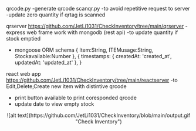 
qrcode.py 
-generate qrcode
scanqr.py
-to avoid repetitive request to server 
-update zero quantity if qrtag is scanned  

qrserver https://github.com/JetLi1031/CheckInventory/tree/main/qrserver
-express web frame work with mongodb (rest api)
-to update quantity if stock emptied 
- mongoose ORM schema 
{
    Item:String,
    ITEMusage:String,
    Stockavailable:Number
}, {
    timestamps: { createdAt: 'created_at', updatedAt: 'updated_at' },
  }
  

react web app https://github.com/JetLi1031/CheckInventory/tree/main/reactserver
-to Edit,Delete,Create new item with distintive qrcode
- print button available to print coresponded qrcode
- update date to view empty stock

<p align="center">
![alt text](https://github.com/JetLi1031/CheckInventory/blob/main/output.gif "Check Inventory")
</p>
